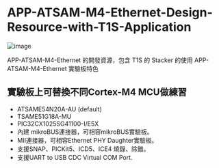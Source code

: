 # APP-ATSAM-M4-Ethernet-Design-Resource-with-T1S-Application
![image](https://github.com/user-attachments/assets/7f2397e8-06c3-4152-a729-3b869d62c3cc)

APP-ATSAM-M4-Ethernet 的開發資源，包含 T1S 的 Stacker 的使用
APP-ATSAM-M4-Ethernet 實驗板特色
## 實驗板上可替換不同Cortex-M4 MCU做練習
*  ATSAME54N20A-AU (default)
*  TSAME51G18A-MU
*  PIC32CX1025SG41100-I/E5X
*  內建 mikroBUS連接器，可相容mikroBUS實驗板。
*  MII連接器，可相容Ethernet PHY Daughter實驗板。
*  支援SNAP、PICKit5、ICD5、ICE4 燒錄、除錯。
*  支援UART to USB CDC Virtual COM Port.

